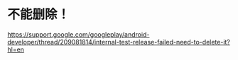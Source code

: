 # 不能删除！
https://support.google.com/googleplay/android-developer/thread/209081814/internal-test-release-failed-need-to-delete-it?hl=en
